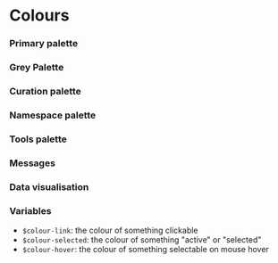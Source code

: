 # Colours

### Primary palette

<div class="box-colour colour-sapphire-blue" data-name="$colour-sapphire-blue"></div>
<div class="box-colour colour-sea-blue" data-name="$colour-sea-blue" ></div>
<div class="box-colour colour-vivid-cerulean" data-name="$colour-vivid-cerulean" ></div>
<div class="box-colour colour-medium-turquoise" data-name="$colour-medium-turquoise" ></div>
<div class="box-colour colour-gainsborough" data-name="$colour-gainsborough" ></div>

### Grey Palette

<div class="box-colour colour-yankees-blue" data-name="$colour-yankees-blue" ></div>
<div class="box-colour colour-independence" data-name="$colour-independence" ></div>
<div class="box-colour colour-weldon-blue" data-name="$colour-weldon-blue" ></div>
<div class="box-colour colour-pastel-blue" data-name="$colour-pastel-blue" ></div>
<div class="box-colour colour-platinum" data-name="$colour-platinum" ></div>
<div class="box-colour colour-sky-white" data-name="$colour-sky-white" ></div>

### Curation palette

<div class="box-colour colour-reviewed" data-name="$colour-reviewed" ></div>
<div class="box-colour colour-unreviewed" data-name="$colour-unreviewed" ></div>

### Namespace palette

<div class="box-colour colour-uniref" data-name="$colour-uniref" ></div>
<div class="box-colour colour-uniparc" data-name="$colour-uniparc" ></div>
<div class="box-colour colour-proteomes" data-name="$colour-proteomes" ></div>

### Tools palette

<div class="box-colour colour-peptide-search" data-name="$colour-peptide-search" ></div>
<div class="box-colour colour-id-mapping" data-name="$colour-id-mapping" ></div>
<div class="box-colour colour-blast" data-name="$colour-blast" ></div>
<div class="box-colour colour-align" data-name="$colour-align" ></div>

### Messages

<div class="box-colour colour-warning" data-name="$colour-warning" ></div>
<div class="box-colour colour-failure" data-name="$colour-failure" ></div>
<div class="box-colour colour-success" data-name="$colour-success" ></div>
<div class="box-colour colour-info" data-name="$colour-info" ></div>

### Data visualisation

<div class="box-colour colour-coyote-brown" data-name="$colour-coyote-brown" ></div>
<div class="box-colour colour-outer-space" data-name="$colour-outer-space" ></div>

### Variables

- `$colour-link`: the colour of something clickable
- `$colour-selected`: the colour of something "active" or "selected"
- `$colour-hover`: the colour of something selectable on mouse hover
